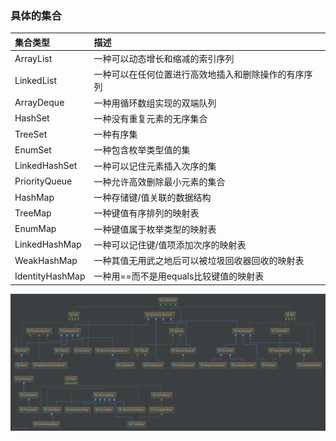 ### 具体的集合

| 集合类型 | 描述 |
| :--- | :--- |
| ArrayList | 一种可以动态增长和缩减的索引序列  |
| LinkedList | 一种可以在任何位置进行高效地插入和删除操作的有序序列  |
| ArrayDeque | 一种用循环数组实现的双端队列  |
| HashSet | 一种没有重复元素的无序集合  |
| TreeSet | 一种有序集  |
| EnumSet | 一种包含枚举类型值的集  |
| LinkedHashSet | 一种可以记住元素插入次序的集  |
| PriorityQueue | 一种允许高效删除最小元素的集合  |
| HashMap | 一种存储键/值关联的数据结构  |
| TreeMap | 一种键值有序排列的映射表  |
| EnumMap | 一种键值属于枚举类型的映射表  |
| LinkedHashMap | 一种可以记住键/值项添加次序的映射表  |
| WeakHashMap | 一种其值无用武之地后可以被垃圾回收器回收的映射表  |
| IdentityHashMap | 一种用==而不是用equals比较键值的映射表  |

![collection](./img/collection.svg)

